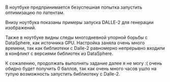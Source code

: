 В ноутбуке предпринимается безуспешная попытка запустить оптимизацию по латентам.

Внизу ноутбука показаны примеры запуска DALLE-2 для генерации изображений.

Также в ноутбуке видны следы многодневной упорной борьбы с DataSphere, как источника GPU. Настройка заняла очень много времени, так как библиотеки с Dalle-2 равномерно непрерывно входили в конфликт с версиями библиотек из DataSphere.

К сожалению, продолжать выполнять задание далее я не могу :( очень обидно будет получить 0 баллов, так как очень много часов ушло на тупую возможность запустить библиотеку с Dalle-2.

